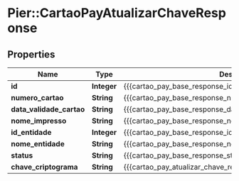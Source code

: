 # Pier::CartaoPayAtualizarChaveResponse

## Properties
Name | Type | Description | Notes
------------ | ------------- | ------------- | -------------
**id** | **Integer** | {{{cartao_pay_base_response_id_value}}} | [optional] 
**numero_cartao** | **String** | {{{cartao_pay_base_response_numero_cartao_value}}} | [optional] 
**data_validade_cartao** | **String** | {{{cartao_pay_base_response_data_validade_cartao_value}}} | [optional] 
**nome_impresso** | **String** | {{{cartao_pay_base_response_nome_impresso_value}}} | [optional] 
**id_entidade** | **Integer** | {{{cartao_pay_base_response_id_entidade_value}}} | [optional] 
**nome_entidade** | **String** | {{{cartao_pay_base_response_nome_entidade_value}}} | [optional] 
**status** | **String** | {{{cartao_pay_base_response_status_value}}} | [optional] 
**chave_criptograma** | **String** | {{{cartao_pay_atualizar_chave_response_chave_criptograma_value}}} | [optional] 




